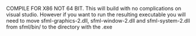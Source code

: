 COMPILE FOR X86 NOT 64 BIT.
This will build with no complications on visual studio. 
However if you want to run the resulting executable you
will need to move sfml-graphics-2.dll, sfml-window-2.dll and
sfml-system-2.dll from sfml/bin/ to the directory with the .exe

